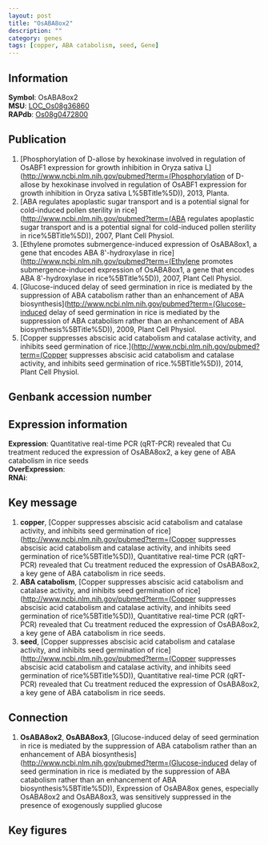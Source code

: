 ```yaml
---
layout: post
title: "OsABA8ox2"
description: ""
category: genes
tags: [copper, ABA catabolism, seed, Gene]
---
```


## Information
__Symbol__: OsABA8ox2  
__MSU__: [LOC_Os08g36860](http://rice.plantbiology.msu.edu/cgi-bin/ORF_infopage.cgi?orf=LOC_Os08g36860)  
__RAPdb__: [Os08g0472800](http://rapdb.dna.affrc.go.jp/viewer/gbrowse_details/irgsp1?name=Os08g0472800)  

## Publication
1. [Phosphorylation of D-allose by hexokinase involved in regulation of OsABF1 expression for growth inhibition in Oryza sativa L](http://www.ncbi.nlm.nih.gov/pubmed?term=(Phosphorylation of D-allose by hexokinase involved in regulation of OsABF1 expression for growth inhibition in Oryza sativa L%5BTitle%5D)), 2013, Planta.
2. [ABA regulates apoplastic sugar transport and is a potential signal for cold-induced pollen sterility in rice](http://www.ncbi.nlm.nih.gov/pubmed?term=(ABA regulates apoplastic sugar transport and is a potential signal for cold-induced pollen sterility in rice%5BTitle%5D)), 2007, Plant Cell Physiol.
3. [Ethylene promotes submergence-induced expression of OsABA8ox1, a gene that encodes ABA 8'-hydroxylase in rice](http://www.ncbi.nlm.nih.gov/pubmed?term=(Ethylene promotes submergence-induced expression of OsABA8ox1, a gene that encodes ABA 8'-hydroxylase in rice%5BTitle%5D)), 2007, Plant Cell Physiol.
4. [Glucose-induced delay of seed germination in rice is mediated by the suppression of ABA catabolism rather than an enhancement of ABA biosynthesis](http://www.ncbi.nlm.nih.gov/pubmed?term=(Glucose-induced delay of seed germination in rice is mediated by the suppression of ABA catabolism rather than an enhancement of ABA biosynthesis%5BTitle%5D)), 2009, Plant Cell Physiol.
5. [Copper suppresses abscisic acid catabolism and catalase activity, and inhibits seed germination of rice.](http://www.ncbi.nlm.nih.gov/pubmed?term=(Copper suppresses abscisic acid catabolism and catalase activity, and inhibits seed germination of rice.%5BTitle%5D)), 2014, Plant Cell Physiol.

## Genbank accession number

## Expression information
__Expression__: Quantitative real-time PCR (qRT-PCR) revealed that Cu treatment reduced the expression of OsABA8ox2, a key gene of ABA catabolism in rice seeds  
__OverExpression__:  
__RNAi__:  

## Key message
1. __copper__, [Copper suppresses abscisic acid catabolism and catalase activity, and inhibits seed germination of rice](http://www.ncbi.nlm.nih.gov/pubmed?term=(Copper suppresses abscisic acid catabolism and catalase activity, and inhibits seed germination of rice%5BTitle%5D)), Quantitative real-time PCR (qRT-PCR) revealed that Cu treatment reduced the expression of OsABA8ox2, a key gene of ABA catabolism in rice seeds.
2. __ABA catabolism__, [Copper suppresses abscisic acid catabolism and catalase activity, and inhibits seed germination of rice](http://www.ncbi.nlm.nih.gov/pubmed?term=(Copper suppresses abscisic acid catabolism and catalase activity, and inhibits seed germination of rice%5BTitle%5D)), Quantitative real-time PCR (qRT-PCR) revealed that Cu treatment reduced the expression of OsABA8ox2, a key gene of ABA catabolism in rice seeds.
3. __seed__, [Copper suppresses abscisic acid catabolism and catalase activity, and inhibits seed germination of rice](http://www.ncbi.nlm.nih.gov/pubmed?term=(Copper suppresses abscisic acid catabolism and catalase activity, and inhibits seed germination of rice%5BTitle%5D)), Quantitative real-time PCR (qRT-PCR) revealed that Cu treatment reduced the expression of OsABA8ox2, a key gene of ABA catabolism in rice seeds.

## Connection
1. __OsABA8ox2__, __OsABA8ox3__, [Glucose-induced delay of seed germination in rice is mediated by the suppression of ABA catabolism rather than an enhancement of ABA biosynthesis](http://www.ncbi.nlm.nih.gov/pubmed?term=(Glucose-induced delay of seed germination in rice is mediated by the suppression of ABA catabolism rather than an enhancement of ABA biosynthesis%5BTitle%5D)),  Expression of OsABA8ox genes, especially OsABA8ox2 and OsABA8ox3, was sensitively suppressed in the presence of exogenously supplied glucose

## Key figures


